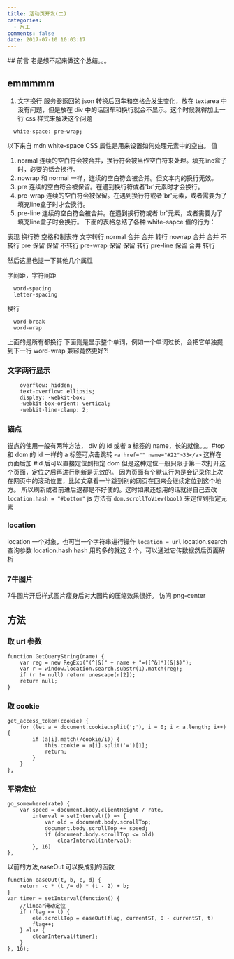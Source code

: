 ```yaml
---
title: 活动页开发(二)
categories:
  - 尺工
comments: false
date: 2017-07-10 10:03:17
---
```

<p></p>
<!-- more -->
## 前言 
老是想不起来做这个总结。。。

## emmmmm
1. 文字换行
服务器返回的 json 转换后回车和空格会发生变化，放在 textarea 中没有问题，但是放在 div 中的话回车和换行就会不显示。这个时候就得加上一行 css 样式来解决这个问题
```
  white-space: pre-wrap;
```
以下来自 mdn
white-space CSS 属性是用来设置如何处理元素中的空白。
值

1. normal
连续的空白符会被合并，换行符会被当作空白符来处理。填充line盒子时，必要的话会换行。
2. nowrap
和 normal 一样，连续的空白符会被合并。但文本内的换行无效。
3. pre
连续的空白符会被保留。在遇到换行符或者'br'元素时才会换行。 
4. pre-wrap
连续的空白符会被保留。在遇到换行符或者'br'元素，或者需要为了填充line盒子时才会换行。
5. pre-line
连续的空白符会被合并。在遇到换行符或者'br'元素，或者需要为了填充line盒子时会换行。
下面的表格总结了各种 white-sapce 值的行为：

表现 		  换行符	  空格和制表符   文字转行
normal		合并		合并			转行
nowrap		合并		合并			不转行
pre			保留		保留			不转行
pre-wrap	保留		保留			转行
pre-line	保留		合并			转行

然后这里也提一下其他几个属性

字间距，字符间距
```
  word-spacing
  letter-spacing
```
换行
```
  word-break
  word-wrap
```
上面的是所有都换行
下面则是显示整个单词，例如一个单词过长，会把它单独提到下一行
word-wrap 兼容竟然更好?!

### 文字两行显示
```
	overflow: hidden;
	text-overflow: ellipsis;
	display: -webkit-box;
	-webkit-box-orient: vertical;
	-webkit-line-clamp: 2;
```
### 锚点
锚点的使用一般有两种方法，
div 的 id 或者 a 标签的 name，长的就像。。。#top 和 dom 的 id 一样的
a 标签可点击跳转 `<a href="" name="#22">33</a>`
这样在页面后加 #id 后可以直接定位到指定 dom
但是这种定位一般只限于第一次打开这个页面，定位之后再进行刷新是无效的。
因为页面有个默认行为是会记录你上次在网页中的滚动位置，比如文章看一半跳到别的网页在回来会继续定位到这个地方。
所以刷新或者前进后退都是不好使的。这时如果还想用的话就得自己去改 `location.hash = "#bottom"`
js 方法有 `dom.scrollToView(bool)` 来定位到指定元素


### location
location 一个对象，也可当一个字符串进行操作 `location = url`
location.search  查询参数
location.hash  hash
用的多的就这 2 个，可以通过它传数据然后页面解析

### 7牛图片
7牛图片开启样式图片瘦身后对大图片的压缩效果很好。
访问 png-center



## 方法
### 取 url 参数
```
function GetQueryString(name) {
	var reg = new RegExp("(^|&)" + name + "=([^&]*)(&|$)");
	var r = window.location.search.substr(1).match(reg);
	if (r != null) return unescape(r[2]);
	return null;
}
```
### 取 cookie
```
get_access_token(cookie) {
	for (let a = document.cookie.split(';'), i = 0; i < a.length; i++) {
		if (a[i].match(/cookie/i)) {
			this.cookie = a[i].split('=')[1];
			return;
		}
	}
},
```
### 平滑定位
```
go_somewhere(rate) {
	var speed = document.body.clientHeight / rate,
		interval = setInterval(() => {
			var old = document.body.scrollTop;
			document.body.scrollTop += speed;
			if (document.body.scrollTop <= old)
				clearInterval(interval);
		}, 16)
},
```
以前的方法,easeOut 可以换成别的函数
```
function easeOut(t, b, c, d) {
	return -c * (t /= d) * (t - 2) + b;
}
var timer = setInterval(function() {
	//linear滑动定位
	if (flag <= t) {
		ele.scrollTop = easeOut(flag, currentST, 0 - currentST, t)
		flag++;
	} else {
		clearInterval(timer);
	}
}, 16);
```